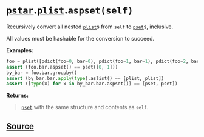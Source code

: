 # [`pstar`](./pstar.md).[`plist`](./pstar_plist.md).`aspset(self)`

Recursively convert all nested [`plist`](./pstar_plist.md)s from `self` to [`pset`](./pstar_pset.md)s, inclusive.

All values must be hashable for the conversion to succeed.

**Examples:**
```python
foo = plist([pdict(foo=0, bar=0), pdict(foo=1, bar=1), pdict(foo=2, bar=0)])
assert (foo.bar.aspset() == pset([0, 1]))
by_bar = foo.bar.groupby()
assert (by_bar.bar.apply(type).aslist() == [plist, plist])
assert ([type(x) for x in by_bar.bar.aspset()] == [pset, pset])
```

**Returns:**

>    [`pset`](./pstar_pset.md) with the same structure and contents as `self`.



## [Source](../pstar/pstar.py#L3035-L3057)
